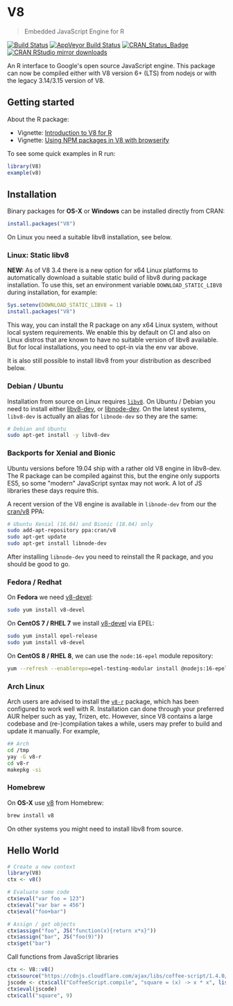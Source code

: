 # V8

> Embedded JavaScript Engine for R

[![Build Status](https://travis-ci.org/jeroen/V8.svg?branch=master)](https://travis-ci.org/jeroen/V8)
[![AppVeyor Build Status](https://ci.appveyor.com/api/projects/status/github/jeroen/V8?branch=master&svg=true)](https://ci.appveyor.com/project/jeroen/V8)
[![CRAN_Status_Badge](http://www.r-pkg.org/badges/version/V8)](http://cran.r-project.org/package=V8)
[![CRAN RStudio mirror downloads](http://cranlogs.r-pkg.org/badges/V8)](http://cran.r-project.org/web/packages/V8/index.html)

An R interface to Google's open source JavaScript engine. This 
package can now be compiled either with V8 version 6+ (LTS) from nodejs
or with the legacy 3.14/3.15 version of V8.

## Getting started

About the R package:

 - Vignette: [Introduction to V8 for R](https://cran.r-project.org/web/packages/V8/vignettes/v8_intro.html)
 - Vignette: [Using NPM packages in V8 with browserify](https://cran.r-project.org/web/packages/V8/vignettes/npm.html)
 
To see some quick examples in R run:

```r
library(V8)
example(v8)
```

## Installation
 
Binary packages for __OS-X__ or __Windows__ can be installed directly from CRAN:

```r
install.packages("V8")
```

On Linux you need a suitable libv8 installation, see below.

### Linux: Static libv8

__NEW:__ As of V8 3.4 there is a new option for x64 Linux platforms to automatically download a suitable static build of libv8 during package installation. To use this, set an environment variable `DOWNLOAD_STATIC_LIBV8` during installation, for example:

```r
Sys.setenv(DOWNLOAD_STATIC_LIBV8 = 1)
install.packages("V8")
```

This way, you can install the R package on any x64 Linux system, without local system requirements. We enable this by default on CI and also on Linux distros that are known to have no suitable version of libv8 available. But for local installations, you need to opt-in via the env var above.

It is also still possible to install libv8 from your distribution as described below.


### Debian / Ubuntu 

Installation from source on Linux requires [`libv8`](https://v8.dev/). On Ubuntu / Debian you need to install either [libv8-dev](https://packages.ubuntu.com/bionic/libv8-dev), or [libnode-dev](https://packages.ubuntu.com/eoan/libnode-dev). On the latest systems, `libv8-dev` is actually an alias for `libnode-dev` so they are the same:

```sh
# Debian and Ubuntu
sudo apt-get install -y libv8-dev
```

### Backports for Xenial and Bionic

Ubuntu versions before 19.04 ship with a rather old V8 engine in libv8-dev. The R package can be compiled against this, but the engine only supports ES5, so some "modern" JavaScript syntax may not work. A lot of JS libraries these days require this.

A recent version of the V8 engine is available in `libnode-dev` from our the [cran/v8](https://launchpad.net/~cran/+archive/ubuntu/v8) PPA:

```sh
# Ubuntu Xenial (16.04) and Bionic (18.04) only
sudo add-apt-repository ppa:cran/v8
sudo apt-get update
sudo apt-get install libnode-dev
```

After installing `libnode-dev` you need to reinstall the R package, and you should be good to go.

### Fedora / Redhat

On __Fedora__ we need [v8-devel](https://apps.fedoraproject.org/packages/v8):

```sh
sudo yum install v8-devel
````

On __CentOS 7 / RHEL 7__ we install [v8-devel](https://apps.fedoraproject.org/packages/v8-devel) via EPEL:

```sh
sudo yum install epel-release
sudo yum install v8-devel
```

On __CentOS 8 / RHEL 8__, we can use the `node:16-epel` module repository:

```sh
yum --refresh --enablerepo=epel-testing-modular install @nodejs:16-epel/minimal v8-devel 
```

### Arch Linux

Arch users are advised to install the [`v8-r`](https://aur.archlinux.org/packages/v8-r/) package, which has been configured to work well with R. Installation can done through your preferred AUR helper such as yay, Trizen, etc. However, since V8 contains a large codebase and (re-)compilation takes a while, users may prefer to build and update it manually. For example,

```sh
## Arch
cd /tmp
yay -G v8-r   
cd v8-r
makepkg -si
```


### Homebrew

On __OS-X__ use [v8](https://github.com/Homebrew/homebrew-core/blob/master/Formula/v8) from Homebrew:

```sh
brew install v8
```

On other systems you might need to install libv8 from source.


## Hello World

```r
# Create a new context
library(V8)
ctx <- v8()

# Evaluate some code
ctx$eval("var foo = 123")
ctx$eval("var bar = 456")
ctx$eval("foo+bar")

# Assign / get objects
ctx$assign("foo", JS("function(x){return x*x}"))
ctx$assign("bar", JS("foo(9)"))
ctx$get("bar")
```

Call functions from JavaScript libraries

```r
ctx <- V8::v8()
ctx$source("https://cdnjs.cloudflare.com/ajax/libs/coffee-script/1.4.0/coffee-script.min.js")
jscode <- ctx$call("CoffeeScript.compile", "square = (x) -> x * x", list(bare = TRUE))
ctx$eval(jscode)
ctx$call("square", 9)
```

